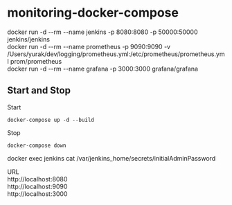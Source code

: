 # monitoring-docker-compose

docker run -d --rm --name jenkins -p 8080:8080 -p 50000:50000 jenkins/jenkins  
docker run -d --rm --name prometheus -p 9090:9090 -v /Users/yurak/dev/logging/prometheus.yml:/etc/prometheus/prometheus.yml prom/prometheus  
docker run -d --rm --name grafana -p 3000:3000 grafana/grafana

## Start and Stop
Start
```
docker-compose up -d --build
```
Stop
```
docker-compose down
```

docker exec jenkins cat /var/jenkins_home/secrets/initialAdminPassword

URL  
http://localhost:8080  
http://localhost:9090  
http://localhost:3000  

